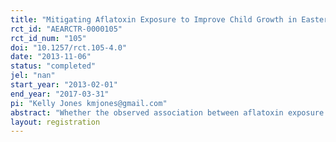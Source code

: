 ```yaml
---
title: "Mitigating Aflatoxin Exposure to Improve Child Growth in Eastern Kenya (MAICE)"
rct_id: "AEARCTR-0000105"
rct_id_num: "105"
doi: "10.1257/rct.105-4.0"
date: "2013-11-06"
status: "completed"
jel: "nan"
start_year: "2013-02-01"
end_year: "2017-03-31"
pi: "Kelly Jones kmjones@gmail.com"
abstract: "Whether the observed association between aflatoxin exposure and stunting in children is causal, and how exposure to this toxin can be mitigated, are open questions. This study comprises a three-arm randomized controlled trial designed to answer both questions. Within 71 randomly selected maize-growing villages of Meru and Tharaka-Nithi counties of Kenya, households that included a pregnant woman or child under 2 years of age were recruited. Villages were randomly assigned to, a post-harvest technology intervention group, an exposure reduction intervention group, or a comparison group. Within the post-harvest group, prices for an aflatoxin mitigation technology were randomly varied across households, as was the opportunity to receive a price incentive for safe stored maize. Primary outcomes in the post-harvest technology sub-study are adoption of the technology and aflatoxin levels in stored maize.  Primary outcomes in the exposure reduction sub-study are blood aflatoxin levels in children and child linear growth (LAZ). "
layout: registration
---
```


